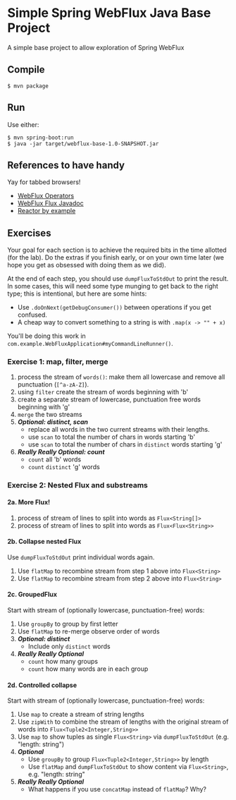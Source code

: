 # Simple Spring WebFlux Java Base Project

A simple base project to allow exploration of Spring WebFlux

## Compile

```console
$ mvn package
```

## Run

Use either:

```console
$ mvn spring-boot:run
$ java -jar target/webflux-base-1.0-SNAPSHOT.jar
```

## References to have handy

Yay for tabbed browsers!

* [WebFlux Operators](http://projectreactor.io/docs/core/release/reference/index.html#which-operator)
* [WebFlux Flux Javadoc](https://projectreactor.io/docs/core/release/api/reactor/core/publisher/Flux.html)
* [Reactor by example](https://www.infoq.com/articles/reactor-by-example)

## Exercises

Your goal for each section is to achieve the required bits in the time allotted (for the lab). Do the extras if you finish early, or on your own time later (we hope you get as obsessed with doing them as we did).

At the end of each step, you should use `dumpFluxToStdOut` to print the result. In some cases, this will need some type munging to get back to the right type; this is intentional, but here are some hints:

* Use `.doOnNext(getDebugConsumer())` between operations if you get confused.
* A cheap way to convert something to a string is with `.map(x -> "" + x)`

You'll be doing this work in `com.example.WebFluxApplication#myCommandLineRunner()`.

### Exercise 1: map, filter, merge

1. process the stream of `words()`: make them all lowercase and remove all punctuation (`[^a-zA-Z]`).
2. using `filter` create the stream of words beginning with 'b'
3. create a separate stream of lowercase, punctuation free words beginning with 'g'
4. `merge` the two streams
5. ***Optional: distinct, scan***
    * replace all words in the two current streams with their lengths.
    * use `scan` to total the number of chars in words starting 'b'
    * use `scan` to total the number of chars in `distinct` words starting 'g'
6. ***Really Really Optional: count***
    * `count` all 'b' words
    * `count` `distinct` 'g' words

### Exercise 2: Nested Flux and substreams

#### 2a. More Flux!

1. process of stream of lines to split into words as `Flux<String[]>`
2. process of stream of lines to split into words as `Flux<Flux<String>>`

#### 2b. Collapse nested Flux

Use `dumpFluxToStdOut` print individual words again.

1. Use `flatMap` to recombine stream from step 1 above into `Flux<String>`
2. Use `flatMap` to recombine stream from step 2 above into `Flux<String>`

#### 2c. GroupedFlux

Start with stream of (optionally lowercase, punctuation-free) words:

1. Use `groupBy` to group by first letter
2. Use `flatMap` to re-merge observe order of words
3. ***Optional: distinct***
    * Include only `distinct` words
4. ***Really Really Optional***
    * `count` how many groups
    * `count` how many words are in each group

#### 2d. Controlled collapse

Start with stream of (optionally lowercase, punctuation-free) words:

1. Use `map` to create a stream of string lengths
2. Use `zipWith` to combine the stream of lengths with the original stream of words into `Flux<Tuple2<Integer,String>>`
3. Use `map` to show tuples as single `Flux<String>` via `dumpFluxToStdOut` (e.g. "length: string")
4. ***Optional***
    * Use `groupBy` to group `Flux<Tuple2<Integer,String>>` by length
    * Use `flatMap` and `dumpFluxToStdOut` to show content via `Flux<String>`, e.g. "length: string"
5. ***Really Really Optional***
    * What happens if you use `concatMap` instead of `flatMap`? Why?
